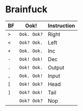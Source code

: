 # Brainfuck

| BF  | Ook!        | Instruction |
| --- | ----------- | ----------- |
| `>` | `Ook. Ook?` | Right       |
| `<` | `Ook? Ook.` | Left        |
| `+` | `Ook. Ook.` | Inc         |
| `-` | `Ook! Ook!` | Dec         |
| `.` | `Ook! Ook.` | Output      |
| `,` | `Ook. Ook!` | Input       |
| `[` | `Ook! Ook?` | Head        |
| `]` | `Ook? Ook!` | Tail        |
|     | `Ook? Ook?` | Nop         |
